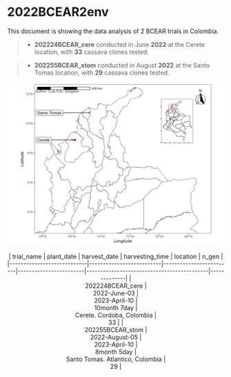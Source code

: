# 2022BCEAR2env

This document is showing the data analysis of 2 BCEAR trials in Colombia. 
> -   **202224BCEAR_cere** conducted in June **2022** at the Cerete location, with **33** cassava clones tested.

> -   **202255BCEAR_stom** conducted in August **2022** at the Santo Tomas location, with **29** cassava clones tested.

![](https://github.com/Cassava2050/2022BCEAR2env/blob/main/images/map.png)


<div align="center">
| trial_name                 | plant_date               | harvest_date            | harvesting_time        | location                                   | n_gen        |
|----------------------------|--------------------------|-------------------------|------------------------|--------------------------------------------|--------------|
|    <br>202224BCEAR_cere    |    <br>2022-June-03      |    <br>2023-April-10    |    <br>10month 7day    |    <br>Cerete. Cordoba, Colombia           |    <br>33    |
|    <br>202255BCEAR_stom    |    <br>2022-August-05    |    <br>2023-April-10    |    <br>8month 5day     |    <br>Santo Tomas. Atlantico, Colombia    |    <br>29    |
</div>

